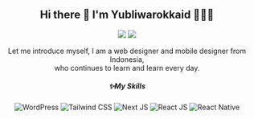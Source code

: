 <!-- ![Header](./img/github-header.png) -->

## <h2 align="center">Hi there 👋 I'm Yubliwarokkaid 🫰💖✨</h2>

<div align='center'>
<a href='https://github.com/sponsors/yubliwarokkaid'><img src="https://img.shields.io/badge/sponsor-30363D?style=for-the-badge&logo=GitHub-Sponsors&logoColor=#white"></a>
<a href='buymeacoffee.com/yubliwarokka'><img src="https://img.shields.io/badge/Buy_Me_A_Coffee-FFDD00?style=for-the-badge&logo=buy-me-a-coffee&logoColor=black"></a>
</div>

<p align="center">Let me introduce myself, I am a web designer and mobile designer from Indonesia,<br>who continues to learn and learn every day.</p>

##### <p align="center">✨My Skills</p>

<div align="center">
    <img  src="https://img.shields.io/badge/Wordpress-52525b?style=for-the-badge&logo=wordpress&logoColor=white" alt="WordPress">
    <img  src="https://img.shields.io/badge/Tailwind_CSS-00BCFF?style=for-the-badge&logo=tailwind-css&logoColor=white" alt="Tailwind CSS">
    <img  src="https://img.shields.io/badge/next%20js-0f172a?style=for-the-badge&logo=nextdotjs&logoColor=white" alt="Next JS">
    <img  src="https://img.shields.io/badge/React-20232A?style=for-the-badge&logo=react&logoColor=61DAFB" alt="React JS">
    <img  src="https://img.shields.io/badge/React_Native-20232A?style=for-the-badge&logo=react&logoColor=61DAFB" alt="React Native">
</div>
<!-- <br>
<div align='center'>
<img src="https://github-readme-stats.vercel.app/api?username=yubliwarokkaid&show_icons=true&theme=nord" width='350' style="max-width: 100%;">
</div> -->

<!-- ##### <p align="center">💻My Workspace</p>

<div align="center">
    <img  src="https://img.shields.io/badge/Windows_11-0078d4?style=for-the-badge&logo=windows-11&logoColor=white" alt="Windows">
    <img  src="https://img.shields.io/badge/intel-core%20i5%2014th-%230071C5.svg?&style=for-the-badge&logo=intel&logoColor=white" alt="Intel">
    <img  src="https://img.shields.io/badge/RAM-32GB-%230071C5.svg?&style=for-the-badge&logoColor=white" alt="Ram">
    <img  src="https://img.shields.io/badge/NVME-512GB-%230071C5.svg?&style=for-the-badge&logoColor=white" alt="Ram">
    <img  src="https://img.shields.io/badge/NVIDIA-GTX_1650_SUPER-76B900?style=for-the-badge&logo=nvidia&logoColor=white" alt="Nvidia">
</div> -->
<!-- <br>
<div align='center'><img src="https://github-readme-stats.vercel.app/api/top-langs/?username=yubliwarokkaid&layout=compact" width='350' style="max-width: 100%;"></div> -->
